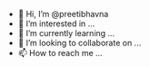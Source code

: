 - 👋 Hi, I’m @preetibhavna
- 👀 I’m interested in ...
- 🌱 I’m currently learning ...
- 💞️ I’m looking to collaborate on ...
- 📫 How to reach me ...

<!---
preetibhavna/preetibhavna is a ✨ special ✨ repository because its `README.md` (this file) appears on your GitHub profile.
You can click the Preview link to take a look at your changes.
--->
